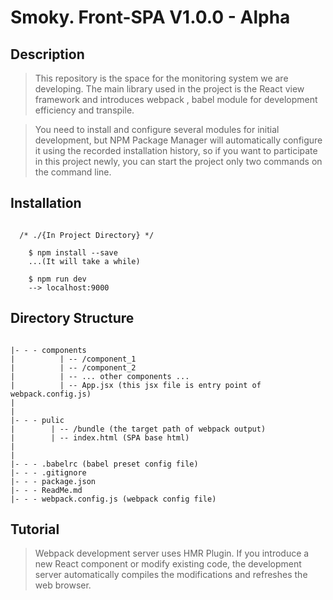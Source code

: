 Smoky. Front-SPA V1.0.0 - Alpha
===============================

Description
-----------

>This repository is the space for the monitoring system we are developing. The main library used in the project is the React view framework and introduces webpack , babel module for development efficiency and transpile.
  
>You need to install and configure several modules for initial development, but NPM Package Manager will automatically configure it using the recorded installation history, so if you want to participate in this project newly, you can start the project only two commands on the command line.

Installation
------------
~~~

  /* ./{In Project Directory} */

    $ npm install --save
    ...(It will take a while)

    $ npm run dev
    --> localhost:9000

~~~

Directory Structure
-------------------
```

|- - - components  
|          | -- /component_1 
|          | -- /component_2
|          | -- ... other components ...
|          | -- App.jsx (this jsx file is entry point of webpack.config.js)
|
|
|- - - pulic  
|        | -- /bundle (the target path of webpack output)
|        | -- index.html (SPA base html)
|
|     
|- - - .babelrc (babel preset config file)
|- - - .gitignore 
|- - - package.json  
|- - - ReadMe.md  
|- - - webpack.config.js (webpack config file)

```

Tutorial
--------

> Webpack development server uses HMR Plugin. If you introduce a new React component or modify existing code, the development server automatically compiles the modifications and refreshes the web browser.